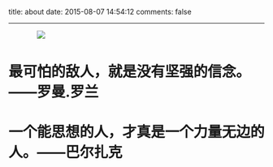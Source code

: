 title: about
date: 2015-08-07 14:54:12
comments: false

---








　　　　![](http://i.imgur.com/agc5iyW.png)



# 最可怕的敌人，就是没有坚强的信念。——罗曼.罗兰 #

 
# 一个能思想的人，才真是一个力量无边的人。——巴尔扎克 #
 
